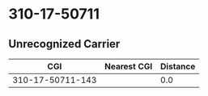 # 310-17-50711
## Unrecognized Carrier


| CGI | Nearest CGI | Distance |
|-----|-------------|----------|
| 310-17-50711-143 |  | 0.0 |
